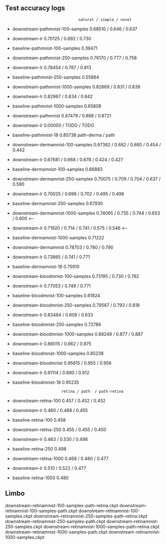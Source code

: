 ## Test accuracy logs

                                     natural / simple / novel
- downstream-pathmnist-100-samples   0.68510 / 0.646  / 0.637
- downstream-lr                      0.70125 / 0.692  / 0.730
- baseline-pathmnist-100-samples     0.39471
- downstream-pathmnist-250-samples   0.76170 / 0.777  / 0.758
- downstream-lr                      0.78454 / 0.787  / 0.813
- baseline-pathmnist-250-samples     0.55864
- downstream-pathmnist-1000-samples  0.82869 / 0.831 / 0.839
- downstream-lr                      0.82967 / 0.834 / 0.842
- baseline-pathmnist-1000-samples    0.65808
- downstream-pathmnist               0.87479 / 0.868 / 0.8721
- downstream-lr                      0.00000 / TODO  / TODO
- baseline-pathmnist-18              0.85738
                                                               path-derma / path
- downstream-dermamnist-100-samples  0.67382 / 0.682 / 0.680 / 0.454      / 0.442
- downstream-lr                      0.67681 / 0.668 / 0.678 / 0.424      / 0.427
- baseline-dermamnist-100-samples    0.66883
- downstream-dermamnist-250-samples  0.70075 / 0.709 / 0.704 / 0.637      / 0.590
- downstream-lr                      0.70025 / 0.698 / 0.702 / 0.495      / 0.496
- baseline-dermamnist-250-samples    0.67930
- downstream-dermamnist-1000-samples 0.74065 / 0.735 / 0.744 / 0.653      / 0.600 <--
- downstream-lr                      0.71920 / 0.714 / 0.741 / 0.575      / 0.546 <--
- baseline-dermamnist-1000-samples   0.71222
- downstream-dermamnist              0.78703 / 0.780 / 0.790
- downstream-lr                      0.73865 / 0.741 / 0.771
- baseline-dermamnist-18             0.75910

- downstream-bloodmnist-100-samples  0.73195 / 0.730 / 0.762
- downstream-lr                      0.77053 / 0.749 / 0.771
- baseline-bloodmnist-100-samples    0.61824
- downstream-bloodmnist-250-samples  0.79567 / 0.793 / 0.818
- downstream-lr                      0.83484 / 0.809 / 0.833
- baseline-bloodmnist-250-samples    0.72786
- downstream-bloodmnist-1000-samples 0.88249 / 0.877 / 0.887
- downstream-lr                      0.88015 / 0.862 / 0.875
- baseline-bloodmnist-1000-samples   0.85238
- downstream-bloodmnist              0.95615 / 0.955 / 0.956
- downstream-lr                      0.91114 / 0.890 / 0.912
- baseline-bloodmnist-18             0.95235

                            retina / path  / path-retina
- downstream-retina-100     0.457  / 0.452 / 0.452
- downstream-lr             0.460  / 0.488 / 0.455
- baseline-retina-100       0.458
- downstream-retina-250     0.455  / 0.455 / 0.450
- downstream-lr             0.463  / 0.530 / 0.498
- baseline-retina-250       0.498
- downstream-retina-1000    0.468  / 0.480 / 0.477
- downstream-lr             0.510  / 0.522 / 0.477
- baseline-retina-1000      0.480

## Limbo

downstream-retinamnist-100-samples-path-retina.ckpt
downstream-retinamnist-100-samples-path.ckpt
downstream-retinamnist-100-samples.ckpt
downstream-retinamnist-250-samples-path-retina.ckpt
downstream-retinamnist-250-samples-path.ckpt
downstream-retinamnist-250-samples.ckpt
downstream-retinamnist-1000-samples-path-retina.ckpt
downstream-retinamnist-1000-samples-path.ckpt
downstream-retinamnist-1000-samples.ckpt

